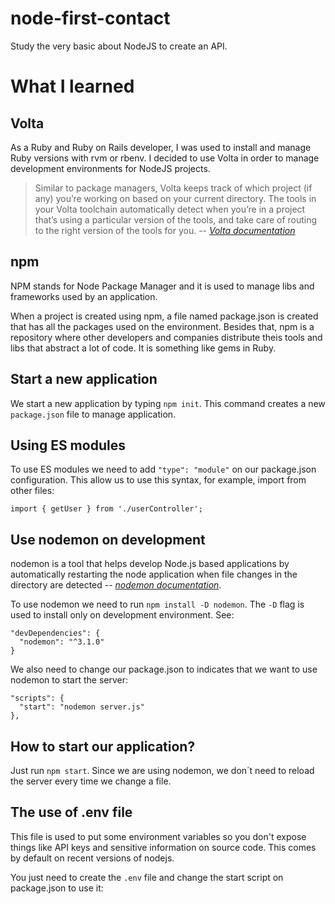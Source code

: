 # node-first-contact
Study the very basic about NodeJS to create an API.


# What I learned

## Volta

As a Ruby and Ruby on Rails developer, I was used to install and manage Ruby versions with rvm or rbenv. I decided to use Volta in order to manage development environments for NodeJS projects.

> Similar to package managers, Volta keeps track of which project (if any) you’re working on based on your current directory. The tools in your Volta toolchain automatically detect when you’re in a project that’s using a particular version of the tools, and take care of routing to the right version of the tools for you.
> -- <cite>[Volta documentation][1]</cite>

[1]: https://docs.volta.sh/guide/understanding

## npm

NPM stands for Node Package Manager and it is used to manage libs and frameworks used by an application.

When a project is created using npm, a file named package.json is created that has all the packages used on the environment. Besides that, npm is a repository where other developers and companies distribute theis tools and libs that abstract a lot of code. It is something like gems in Ruby.

## Start a new application

We start a new application by typing `npm init`. This command creates a new `package.json` file to manage application.

## Using ES modules

To use ES modules we need to add `"type": "module"` on our package.json configuration. This allow us to use this syntax, for example, import from other files:

`import { getUser } from './userController';`

## Use nodemon on development

nodemon is a tool that helps develop Node.js based applications by automatically restarting the node application when file changes in the directory are detected -- <cite>[nodemon documentation][2]</cite>.

[2]: https://github.com/remy/nodemon

To use nodemon we need to run `npm install -D nodemon`. The `-D` flag is used to install only on development environment. See:

```
"devDependencies": {
  "nodemon": "^3.1.0"
}
```

We also need to change our package.json to indicates that we want to use nodemon to start the server:

```
"scripts": {
  "start": "nodemon server.js"
},
```

## How to start our application?

Just run `npm start`. Since we are using nodemon, we don´t need to reload the server every time we change a file.

## The use of .env file

This file is used to put some environment variables so you don't expose things like API keys and sensitive information on source code. This comes by default on recent versions of nodejs.

You just need to create the `.env` file and change the start script on package.json to use it:

```

```
